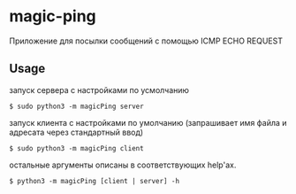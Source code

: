 # magic-ping
Приложение для посылки сообщений с помощью ICMP ECHO REQUEST

## Usage
запуск сервера с настройками по усмолчанию

```$ sudo python3 -m magicPing server```

запуск клиента с настройками по умолчанию
(запрашивает имя файла и адресата через стандартный ввод)

```$ sudo python3 -m magicPing client```

остальные аргументы описаны в соответствующих help'ах.

```$ python3 -m magicPing [client | server] -h```

